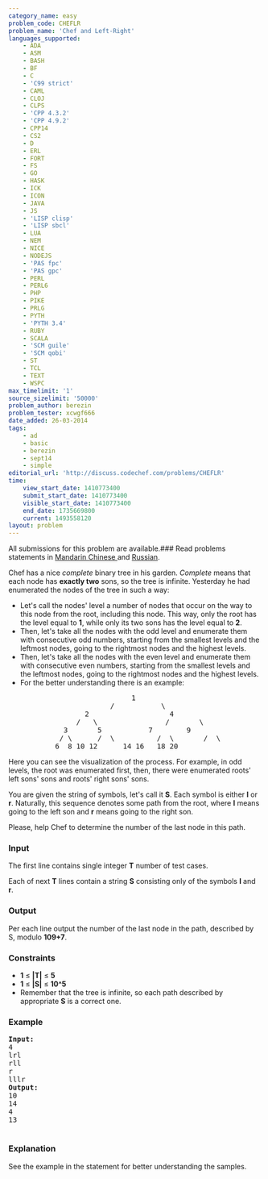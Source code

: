 ```yaml
---
category_name: easy
problem_code: CHEFLR
problem_name: 'Chef and Left-Right'
languages_supported:
    - ADA
    - ASM
    - BASH
    - BF
    - C
    - 'C99 strict'
    - CAML
    - CLOJ
    - CLPS
    - 'CPP 4.3.2'
    - 'CPP 4.9.2'
    - CPP14
    - CS2
    - D
    - ERL
    - FORT
    - FS
    - GO
    - HASK
    - ICK
    - ICON
    - JAVA
    - JS
    - 'LISP clisp'
    - 'LISP sbcl'
    - LUA
    - NEM
    - NICE
    - NODEJS
    - 'PAS fpc'
    - 'PAS gpc'
    - PERL
    - PERL6
    - PHP
    - PIKE
    - PRLG
    - PYTH
    - 'PYTH 3.4'
    - RUBY
    - SCALA
    - 'SCM guile'
    - 'SCM qobi'
    - ST
    - TCL
    - TEXT
    - WSPC
max_timelimit: '1'
source_sizelimit: '50000'
problem_author: berezin
problem_tester: xcwgf666
date_added: 26-03-2014
tags:
    - ad
    - basic
    - berezin
    - sept14
    - simple
editorial_url: 'http://discuss.codechef.com/problems/CHEFLR'
time:
    view_start_date: 1410773400
    submit_start_date: 1410773400
    visible_start_date: 1410773400
    end_date: 1735669800
    current: 1493558120
layout: problem
---
```

All submissions for this problem are available.###  Read problems statements in [Mandarin Chinese ](http://www.codechef.com/download/translated/SEPT14/mandarin/CHEFLR.pdf) and [Russian](http://www.codechef.com/download/translated/SEPT14/russian/CHEFLR.pdf).

Chef has a nice *complete* binary tree in his garden. *Complete* means that each node has **exactly two** sons, so the tree is infinite. Yesterday he had enumerated the nodes of the tree in such a way:

- Let's call the nodes' level a number of nodes that occur on the way to this node from the root, including this node. This way, only the root has the level equal to **1**, while only its two sons has the level equal to **2**.
- Then, let's take all the nodes with the odd level and enumerate them with consecutive odd numbers, starting from the smallest levels and the leftmost nodes, going to the rightmost nodes and the highest levels.
- Then, let's take all the nodes with the even level and enumerate them with consecutive even numbers, starting from the smallest levels and the leftmost nodes, going to the rightmost nodes and the highest levels.
- For the better understanding there is an example:

<pre>
                             1
                        /           \
                  2                   4
                /   \                /       \
             3       5           7        9
            / \      /  \          /  \       /  \
           6  8 10 12      14 16   18 20 
</pre>
Here you can see the visualization of the process. For example, in odd levels, the root was enumerated first, then, there were enumerated roots' left sons' sons and roots' right sons' sons.

You are given the string of symbols, let's call it **S**. Each symbol is either **l** or **r**. Naturally, this sequence denotes some path from the root, where **l** means going to the left son and **r** means going to the right son.

Please, help Chef to determine the number of the last node in this path.

### Input

The first line contains single integer **T** number of test cases.

Each of next **T** lines contain a string **S** consisting only of the symbols **l** and **r**.

### Output

Per each line output the number of the last node in the path, described by S, modulo **109+7**.

### Constraints

- **1** ≤ **|T|** ≤ **5**
- **1** ≤ **|S|** ≤ **10^5**
- Remember that the tree is infinite, so each path described by appropriate **S** is a correct one.

### Example

<pre><b>Input:</b>
4
lrl
rll
r
lllr
<b>Output:</b>
10
14
4
13

</pre>
### Explanation

See the example in the statement for better understanding the samples.
